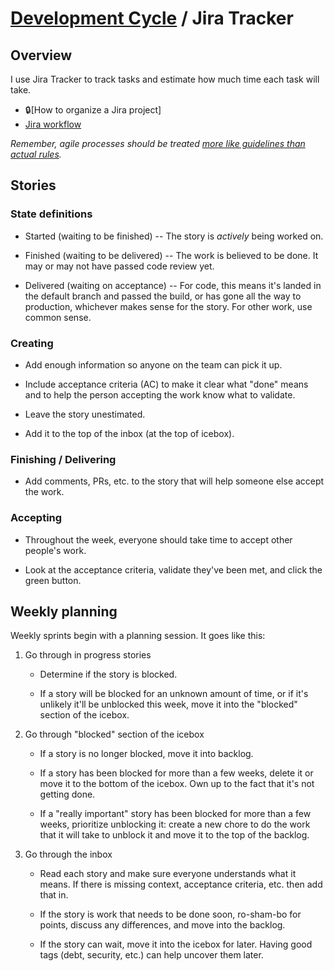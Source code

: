 # [Development Cycle](./README.md) / Jira Tracker

## Overview

I use Jira Tracker to track tasks and estimate how much time each task will take.

- 🔒[How to organize a Jira project]
- [Jira workflow](https://www.Jiratracker.com/help/articles/workflow_overview/)

*Remember, agile processes should be treated [more like guidelines than actual
rules](https://www.youtube.com/watch?v=jl0hMfqNQ-g).*

## Stories

### State definitions

- Started (waiting to be finished) -- The story is *actively* being worked on.

- Finished (waiting to be delivered) -- The work is believed to be done. It may
  or may not have passed code review yet.

- Delivered (waiting on acceptance) -- For code, this means it's landed in
  the default branch and passed the build, or has gone all the way to production, whichever
  makes sense for the story. For other work, use common sense.

### Creating

- Add enough information so anyone on the team can pick it up.

- Include acceptance criteria (AC) to make it clear what "done" means and to
  help the person accepting the work know what to validate.

- Leave the story unestimated.

- Add it to the top of the inbox (at the top of icebox).

### Finishing / Delivering

- Add comments, PRs, etc. to the story that will help someone else accept the work.

### Accepting

- Throughout the week, everyone should take time to accept other people's work.

- Look at the acceptance criteria, validate they've been met, and click the
  green button.

## Weekly planning

Weekly sprints begin with a planning session. It goes like this:

1. Go through in progress stories

   - Determine if the story is blocked.

   - If a story will be blocked for an unknown amount of time, or if it's
     unlikely it'll be unblocked this week, move it into the "blocked" section
     of the icebox.

2. Go through "blocked" section of the icebox

   - If a story is no longer blocked, move it into backlog.

   - If a story has been blocked for more than a few weeks, delete it or move it
     to the bottom of the icebox. Own up to the fact that it's not getting done.

   - If a "really important" story has been blocked for more than a few weeks,
     prioritize unblocking it: create a new chore to do the work that it will
     take to unblock it and move it to the top of the backlog.

3. Go through the inbox

   - Read each story and make sure everyone understands what it means. If there
     is missing context, acceptance criteria, etc. then add that in.

   - If the story is work that needs to be done soon, ro-sham-bo for points,
     discuss any differences, and move into the backlog.

   - If the story can wait, move it into the icebox for later. Having good tags
     (debt, security, etc.) can help uncover them later.
